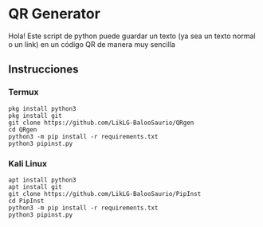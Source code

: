 # QR Generator 
Hola! Este script de python puede guardar un texto (ya sea un texto normal o un link) en un código QR de manera muy sencilla 



## Instrucciones 


### Termux
    pkg install python3
    pkg install git
    git clone https://github.com/LikLG-BalooSaurio/QRgen
    cd QRgen
    python3 -m pip install -r requirements.txt
    python3 pipinst.py


### Kali Linux

    apt install python3
    apt install git
    git clone https://github.com/LikLG-BalooSaurio/PipInst
    cd PipInst
    python3 -m pip install -r requirements.txt
    python3 pipinst.py
